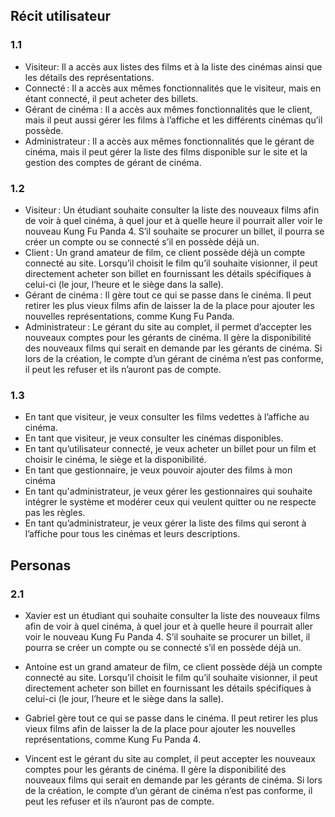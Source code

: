 ## Récit utilisateur

###  1.1

- Visiteur: Il a accès aux listes des films et à la liste des cinémas ainsi que les détails des représentations. 
- Connecté : Il a accès aux mêmes fonctionnalités que le visiteur, mais en étant connecté, il peut acheter des billets. 
 - Gérant de cinéma : Il a accès aux mêmes fonctionnalités que le client, mais il peut aussi gérer les films à l’affiche et les différents cinémas qu’il possède. 
- Administrateur : Il a accès aux mêmes fonctionnalités que le gérant de cinéma, mais il peut gérer la liste des films disponible sur le site et la gestion des comptes de gérant de cinéma.

### 1.2

- Visiteur : Un étudiant souhaite consulter la liste des nouveaux films afin de voir à quel cinéma, à quel jour et à quelle heure il pourrait aller voir le nouveau Kung Fu Panda 4. S’il souhaite se procurer un billet, il pourra se créer un compte ou se connecté s’il en possède déjà un. 
- Client : Un grand amateur de film, ce client possède déjà un compte connecté au site. Lorsqu’il choisit le film qu’il souhaite visionner, il peut directement acheter son billet en fournissant les détails spécifiques à celui-ci (le jour, l’heure et le siège dans la salle). 
- Gérant de cinéma : Il gère tout ce qui se passe dans le cinéma. Il peut retirer les plus vieux films afin de laisser la de la place pour ajouter les nouvelles représentations, comme Kung Fu Panda.
- Administrateur : Le gérant du site au complet, il permet d’accepter les nouveaux comptes pour les gérants de cinéma. Il gère la disponibilité des nouveaux films qui serait en demande par les gérants de cinéma. Si lors de la création, le compte d’un gérant de cinéma n’est pas conforme, il peut les refuser et ils n’auront pas de compte.

### 1.3

- En tant que visiteur, je veux consulter les films vedettes à l’affiche au cinéma. 
- En tant que visiteur, je veux consulter les cinémas disponibles. 
- En tant qu’utilisateur connecté, je veux acheter un billet pour un film et choisir le cinéma, le siège et la disponibilité. 
- En tant que gestionnaire, je veux pouvoir ajouter des films à mon cinéma 
- En tant qu'administrateur, je veux gérer les gestionnaires qui souhaite intégrer le système et modérer ceux qui veulent quitter ou ne respecte pas les règles. 
- En tant qu’administrateur, je veux gérer la liste des films qui seront à l’affiche pour tous les cinémas et leurs descriptions.

## Personas

### 2.1

- Xavier est un étudiant qui souhaite consulter la liste des nouveaux films afin de voir à quel cinéma, à quel jour et à quelle heure il pourrait aller voir le nouveau Kung Fu Panda 4. S’il souhaite se procurer un billet, il pourra se créer un compte ou se connecté s’il en possède déjà un.

- Antoine est un grand amateur de film, ce client possède déjà un compte connecté au site. Lorsqu’il choisit le film qu’il souhaite visionner, il peut directement acheter son billet en fournissant les détails spécifiques à celui-ci (le jour, l’heure et le siège dans la salle).

- Gabriel gère tout ce qui se passe dans le cinéma. Il peut retirer les plus vieux films afin de laisser la de la place pour ajouter les nouvelles représentations, comme Kung Fu Panda 4.

- Vincent est le gérant du site au complet, il peut accepter les nouveaux comptes pour les gérants de cinéma. Il gère la disponibilité des nouveaux films qui serait en demande par les gérants de cinéma. Si lors de la création, le compte d’un gérant de cinéma n’est pas conforme, il peut les refuser et ils n’auront pas de compte.